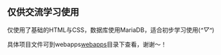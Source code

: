 ## 仅供交流学习使用

仅使用了基础的HTML与CSS，数据库使用MariaDB，适合初步学习使用(*^▽^*)

具体项目文件可到webapps[webapps](./webapps/)目录下查看，谢谢～！
